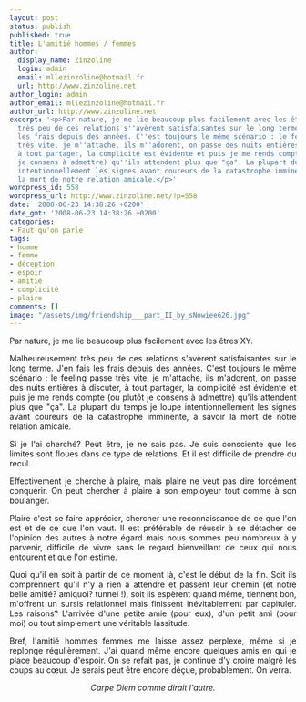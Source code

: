 ```yaml
---
layout: post
status: publish
published: true
title: L'amitié hommes / femmes
author:
  display_name: Zinzoline
  login: admin
  email: mllezinzoline@hotmail.fr
  url: http://www.zinzoline.net
author_login: admin
author_email: mllezinzoline@hotmail.fr
author_url: http://www.zinzoline.net
excerpt: '<p>Par nature, je me lie beaucoup plus facilement avec les êtres XY.<br><br>Malheureusement
  très peu de ces relations s''avèrent satisfaisantes sur le long terme. J''en fais
  les frais depuis des années. C''est toujours le même scénario : le feeling passe
  très vite, je m''attache, ils m''adorent, on passe des nuits entières à discuter,
  à tout partager, la complicité est évidente et puis je me rends compte (ou plutôt
  je consens à admettre) qu''ils attendent plus que "ça". La plupart du temps je loupe
  intentionnellement les signes avant coureurs de la catastrophe imminente, à savoir
  la mort de notre relation amicale.</p>'
wordpress_id: 558
wordpress_url: http://www.zinzoline.net/?p=558
date: '2008-06-23 14:38:26 +0200'
date_gmt: '2008-06-23 14:38:26 +0200'
categories:
- Faut qu'on parle
tags:
- homme
- femme
- déception
- espoir
- amitié
- complicité
- plaire
comments: []
image: "/assets/img/friendship___part_II_by_sNowiee626.jpg"
---
```

<div id="_mcePaste" style="text-align: justify;">Par nature, je me lie beaucoup plus facilement avec les êtres XY.</div>
<p style="text-align: justify;">Malheureusement très peu de ces relations s'avèrent satisfaisantes sur le long terme. J'en fais les frais depuis des années. C'est toujours le même scénario : le feeling passe très vite, je m'attache, ils m'adorent, on passe des nuits entières à discuter, à tout partager, la complicité est évidente et puis je me rends compte (ou plutôt je consens à admettre) qu'ils attendent plus que "ça". La plupart du temps je loupe intentionnellement les signes avant coureurs de la catastrophe imminente, à savoir la mort de notre relation amicale.<a id="more"></a><a id="more-558"></a></p>
<p style="text-align: justify;">Si je l'ai cherché? Peut être, je ne sais pas. Je suis consciente que les limites sont floues dans ce type de relations. Et il est difficile de prendre du recul.</p>
<p style="text-align: justify;">Effectivement je cherche à plaire, mais plaire ne veut pas dire forcément conquérir. On peut chercher à plaire à son employeur tout comme à son boulanger.</p>
<p style="text-align: justify;">Plaire c'est se faire apprécier, chercher une reconnaissance de ce que l'on est et de ce que l'on vaut. Il est préférable de réussir à se détacher de l'opinion des autres à notre égard mais nous sommes peu nombreux à y parvenir, difficile de vivre sans le regard bienveillant de ceux qui nous entourent et que l'on estime.</p>
<p style="text-align: justify;">Quoi qu'il en soit à partir de ce moment là, c'est le début de la fin. Soit ils comprennent qu'il n'y a rien à attendre et passent leur chemin (et notre belle amitié? amiquoi? tunnel !), soit ils espèrent quand même, tiennent bon, m'offrent un sursis relationnel mais finissent inévitablement par capituler. Les raisons? L'arrivée d'une petite amie (pour eux), d'un petit ami (pour moi) ou tout simplement une véritable lassitude.</p>
<p style="text-align: justify;">Bref, l'amitié hommes femmes me laisse assez perplexe, même si je replonge régulièrement. J'ai quand même encore quelques amis en qui je place beaucoup d'espoir. On se refait pas, je continue d'y croire malgré les coups au cœur. Je serais peut être encore déçue, probablement. On verra.</p>
<p style="text-align: center;"><em>Carpe Diem comme dirait l'autre.<br /> </em></p>
